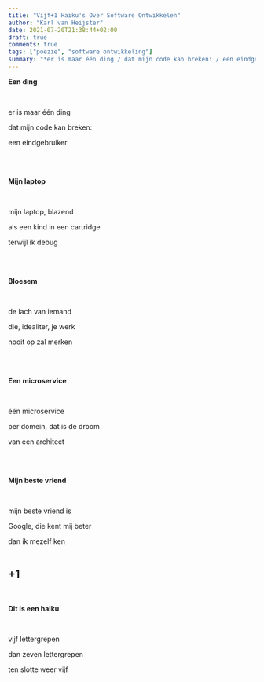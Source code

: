 ```yaml
---
title: "Vijf+1 Haiku's Over Software Ontwikkelen"
author: "Karl van Heijster"
date: 2021-07-20T21:38:44+02:00
draft: true
comments: true
tags: ["poëzie", "software ontwikkeling"]
summary: "*er is maar één ding / dat mijn code kan breken: / een eindgebruiker*"
---
```


**Een ding**

<br>

er is maar één ding

dat mijn code kan breken:

een eindgebruiker

<br>
<br>

**Mijn laptop**

<br>

mijn laptop, blazend

als een kind in een cartridge

terwijl ik debug

<br>
<br>

**Bloesem**

<br>

de lach van iemand

die, idealiter, je werk 

nooit op zal merken

<br>
<br>

**Een microservice**

<br>

één microservice

per domein, dat is de droom

van een architect

<br>
<br>

**Mijn beste vriend**

<br>

mijn beste vriend is

Google, die kent mij beter

dan ik mezelf ken
<br>
<br>

## +1

<br>

**Dit is een haiku**

<br>

vijf lettergrepen

dan zeven lettergrepen

ten slotte weer vijf
